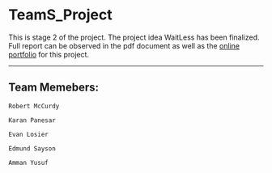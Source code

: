 # TeamS_Project
This is stage 2 of the project.  The project idea WaitLess has been finalized.
Full report can be observed in the pdf document as well as the [online portfolio](https://rmccurdy.github.io/TeamS_Project/)
for this project.

---
## Team Memebers:
```
Robert McCurdy

Karan Panesar

Evan Losier

Edmund Sayson

Amman Yusuf
```
